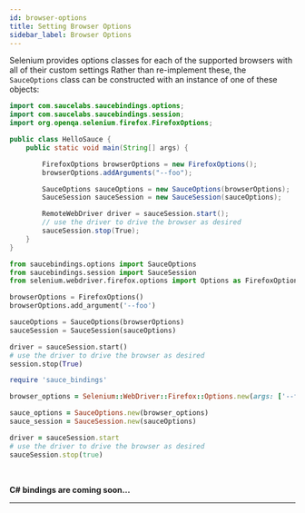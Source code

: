 ```yaml
---
id: browser-options
title: Setting Browser Options
sidebar_label: Browser Options
---
```


Selenium provides options classes for each of the supported browsers with all of their custom settings
Rather than re-implement these, the `SauceOptions` class can be constructed with an instance of
one of these objects:

<!--DOCUSAURUS_CODE_TABS-->
<!--Java-->

```java
import com.saucelabs.saucebindings.options;
import com.saucelabs.saucebindings.session;
import org.openqa.selenium.firefox.FirefoxOptions;

public class HelloSauce {
    public static void main(String[] args) {

        FirefoxOptions browserOptions = new FirefoxOptions();
        browserOptions.addArguments("--foo");

        SauceOptions sauceOptions = new SauceOptions(browserOptions);
        SauceSession sauceSession = new SauceSession(sauceOptions);

        RemoteWebDriver driver = sauceSession.start();
        // use the driver to drive the browser as desired
        sauceSession.stop(True);
    }
}
```

<!--Python-->
```python
from saucebindings.options import SauceOptions
from saucebindings.session import SauceSession
from selenium.webdriver.firefox.options import Options as FirefoxOptions

browserOptions = FirefoxOptions()
browserOptions.add_argument('--foo')

sauceOptions = SauceOptions(browserOptions)
sauceSession = SauceSession(sauceOptions)

driver = sauceSession.start()
# use the driver to drive the browser as desired
session.stop(True)
```
<!--Ruby-->
```ruby
require 'sauce_bindings'

browser_options = Selenium::WebDriver::Firefox::Options.new(args: ['--foo'])

sauce_options = SauceOptions.new(browser_options)
sauce_session = SauceSession.new(sauceOptions)

driver = sauceSession.start
# use the driver to drive the browser as desired
sauceSession.stop(true)
```

<!--C#-->
<br />

**C# bindings are coming soon...**

<!--END_DOCUSAURUS_CODE_TABS-->

___
